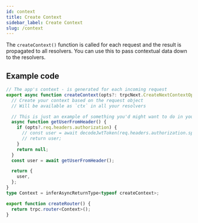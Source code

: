 ```yaml
---
id: context
title: Create Context
sidebar_label: Create Context
slug: /context
---
```


The `createContext()` function is called for each request and the result is propagated to all resolvers. You can use this to pass contextual data down to the resolvers.

## Example code

```ts
// The app's context - is generated for each incoming request
export async function createContext(opts?: trpcNext.CreateNextContextOptions) {
  // Create your context based on the request object
  // Will be available as `ctx` in all your resolvers

  // This is just an example of something you'd might want to do in your ctx fn
  async function getUserFromHeader() {
    if (opts?.req.headers.authorization) {
      // const user = await decodeJwtToken(req.headers.authorization.split(' ')[1])
      // return user;
    }
    return null;
  }
  const user = await getUserFromHeader();

  return {
    user,
  };
}
type Context = inferAsyncReturnType<typeof createContext>;

export function createRouter() {
  return trpc.router<Context>();
}
```